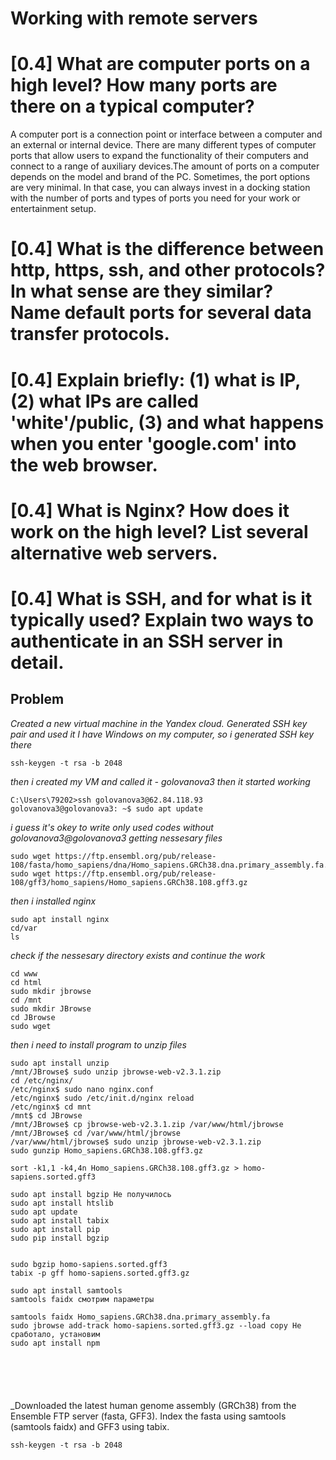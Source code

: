 # Working with remote servers
# [0.4] What are computer ports on a high level? How many ports are there on a typical computer?
A computer port is a connection point or interface between a computer and an external or internal device. There are many different types of computer ports that allow users to expand the functionality of their computers and connect to a range of auxiliary devices.The amount of ports on a computer depends on the model and brand of the PC. Sometimes, the port options are very minimal. In that case, you can always invest in a docking station with the number of ports and types of ports you need for your work or entertainment setup.
# [0.4] What is the difference between http, https, ssh, and other protocols? In what sense are they similar? Name default ports for several data transfer protocols.
# [0.4] Explain briefly: (1) what is IP, (2) what IPs are called 'white'/public, (3) and what happens when you enter 'google.com' into the web browser.
# [0.4] What is Nginx? How does it work on the high level? List several alternative web servers.
# [0.4] What is SSH, and for what is it typically used? Explain two ways to authenticate in an SSH server in detail.
## Problem 
_Created a new virtual machine in the Yandex cloud. Generated SSH key pair and used it_
_I have Windows on my computer, so i generated SSH key there_
```
ssh-keygen -t rsa -b 2048
```
_then i created my VM and called it - golovanova3_
_then it started working_
```
C:\Users\79202>ssh golovanova3@62.84.118.93
golovanova3@golovanova3: ~$ sudo apt update
```
_i guess it's okey to write only used codes without golovanova3@golovanova3_
_getting nessesary files_
```
sudo wget https://ftp.ensembl.org/pub/release-108/fasta/homo_sapiens/dna/Homo_sapiens.GRCh38.dna.primary_assembly.fa.gz
sudo wget https://ftp.ensembl.org/pub/release-108/gff3/homo_sapiens/Homo_sapiens.GRCh38.108.gff3.gz
```
_then i installed nginx_
```
sudo apt install nginx
cd/var
ls
```
_check if the nessesary directory exists and continue the work_
```
cd www
cd html
sudo mkdir jbrowse
cd /mnt
sudo mkdir JBrowse
cd JBrowse
sudo wget 
```
_then i need to install program to unzip files_
```
sudo apt install unzip
/mnt/JBrowse$ sudo unzip jbrowse-web-v2.3.1.zip
cd /etc/nginx/
/etc/nginx$ sudo nano nginx.conf
/etc/nginx$ sudo /etc/init.d/nginx reload
/etc/nginx$ cd mnt
/mnt$ cd JBrowse
/mnt/JBrowse$ cp jbrowse-web-v2.3.1.zip /var/www/html/jbrowse
/mnt/JBrowse$ cd /var/www/html/jbrowse
/var/www/html/jbrowse$ sudo unzip jbrowse-web-v2.3.1.zip
sudo gunzip Homo_sapiens.GRCh38.108.gff3.gz

sort -k1,1 -k4,4n Homo_sapiens.GRCh38.108.gff3.gz > homo-sapiens.sorted.gff3

sudo apt install bgzip Не получилось 
sudo apt install htslib
sudo apt update
sudo apt install tabix
sudo apt install pip
sudo pip install bgzip


sudo bgzip homo-sapiens.sorted.gff3
tabix -p gff homo-sapiens.sorted.gff3.gz

sudo apt install samtools
samtools faidx смотрим параметры

samtools faidx Homo_sapiens.GRCh38.dna.primary_assembly.fa
sudo jbrowse add-track homo-sapiens.sorted.gff3.gz --load copy Не сработало, установим
sudo apt install npm






```
_Downloaded the latest human genome assembly (GRCh38) from the Ensemble FTP server (fasta, GFF3). Index the fasta using samtools (samtools faidx) and GFF3 using tabix.
```
ssh-keygen -t rsa -b 2048
```
